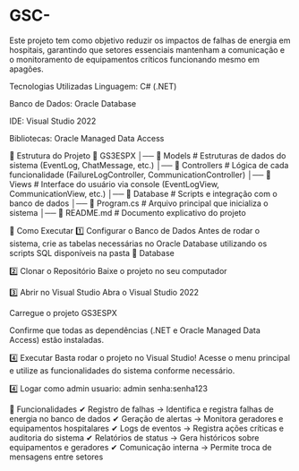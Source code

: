 # GSC-
Este projeto tem como objetivo reduzir os impactos de falhas de energia em hospitais, garantindo que setores essenciais mantenham a comunicação e o monitoramento de equipamentos críticos funcionando mesmo em apagões.

Tecnologias Utilizadas
Linguagem: C# (.NET)

Banco de Dados: Oracle Database

IDE: Visual Studio 2022

Bibliotecas: Oracle Managed Data Access

📂 Estrutura do Projeto
📁 GS3ESPX
│── 📂 Models         # Estruturas de dados do sistema (EventLog, ChatMessage, etc.)
│── 📂 Controllers    # Lógica de cada funcionalidade (FailureLogController, CommunicationController)
│── 📂 Views         # Interface do usuário via console (EventLogView, CommunicationView, etc.)
│── 📂 Database      # Scripts e integração com o banco de dados
│── 📜 Program.cs    # Arquivo principal que inicializa o sistema
│── 📜 README.md     # Documento explicativo do projeto

🚀 Como Executar
1️⃣ Configurar o Banco de Dados
Antes de rodar o sistema, crie as tabelas necessárias no Oracle Database utilizando os scripts SQL disponíveis na pasta 📂 Database

2️⃣ Clonar o Repositório
Baixe o projeto no seu computador

3️⃣ Abrir no Visual Studio
Abra o Visual Studio 2022

Carregue o projeto GS3ESPX

Confirme que todas as dependências (.NET e Oracle Managed Data Access) estão instaladas.

4️⃣ Executar
Basta rodar o projeto no Visual Studio! Acesse o menu principal e utilize as funcionalidades do sistema conforme necessário.

4️⃣ Logar como admin
usuario: admin
senha:senha123

📌 Funcionalidades
✔ Registro de falhas → Identifica e registra falhas de energia no banco de dados ✔ Geração de alertas → Monitora geradores e equipamentos hospitalares ✔ Logs de eventos → Registra ações críticas e auditoria do sistema ✔ Relatórios de status → Gera históricos sobre equipamentos e geradores ✔ Comunicação interna → Permite troca de mensagens entre setores
